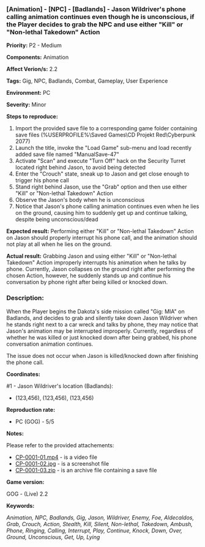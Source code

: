 ### [Animation] - [NPC] - [Badlands] - Jason Wildriver's phone calling animation continues even though he is unconscious, if the Player decides to grab the NPC and use either "Kill" or "Non-lethal Takedown" Action

**Priority:** P2 - Medium

**Components:** Animation

**Affect Verion/s:** 2.2

**Tags:** Gig, NPC, Badlands, Combat, Gameplay, User Experience

**Environment:** PC

**Severity:** Minor

**Steps to reproduce:**
1. Import the provided save file to a corresponding game folder containing save files (%USERPROFILE%\Saved Games\CD Projekt Red\Cyberpunk 2077)
2. Launch the title, invoke the "Load Game" sub-menu and load recently added save file named "ManualSave-47"
3. Activate "Scan" and execute "Turn Off" hack on the Security Turret located right behind Jason, to avoid being detected
4. Enter the "Crouch" state, sneak up to Jason and get close enough to trigger his phone call
5. Stand right behind Jason, use the "Grab" option and then use either "Kill" or "Non-lethal Takedown" Action
6. Observe the Jason's body when he is unconscious
7. Notice that Jason's phone calling animation continues even when he lies on the ground, causing him to suddenly get up and continue talking, despite being unconscious/dead

**Expected result:** Performing either "Kill" or "Non-lethal Takedown" Action on Jason should properly interrupt his phone call, and the animation should not play at all when he lies on the ground.

**Actual result:** Grabbing Jason and using either "Kill" or "Non-lethal Takedown" Action improperly interrupts his animation when he talks by phone. Currently, Jason collapses on the ground right after performing the chosen Action, however, he suddenly stands up and continue his conversation by phone right after being killed or knocked down.

### Description:
When the Player begins the Dakota's side mission called "Gig: MIA" on Badlands, and decides to grab and silently take down Jason Wildriver when he stands right next to a car wreck and talks by phone, they may notice that Jason's animation may be interrupted improperly. Currently, regardless of whether he was killed or just knocked down after being grabbed, his phone conversation animation continues.

The issue does not occur when Jason is killed/knocked down after finishing the phone call.

**Coordinates:**

#1 - Jason Wildriver's location (Badlands):
- (123,456), (123,456), (123,456)

**Reproduction rate:**
- PC (GOG) - 5/5

**Notes:**

Please refer to the provided attachements:
- [CP-0001-01.mp4](https://drive.google.com/file/d/1S_aJ4GgR-h4PT94rRXkFk9J1PZ0A1Yjk/view?usp=sharing) - is a video file
- [CP-0001-02.jpg](https://drive.google.com/file/d/1967ke1U1PVIrQ4lnSk5-hL4NMCd-nTzD/view?usp=sharing) - is a screenshot file
- [CP-0001-03.zip](https://drive.google.com/file/d/1qM8HiFWfZ32UDsU5nUI6YTXvftnHlH1R/view?usp=sharing) - is an archive file containing a save file

**Game version:**

GOG - (Live) 2.2

**Keywords:**

*Animation, NPC, Badlands, Gig, Jason, Wildriver, Enemy, Foe, Aldecaldos, Grab, Crouch, Action, Stealth, Kill, Silent, Non-lethal, Takedown, Ambush, Phone, Ringing, Calling, Interrupt, Play, Continue, Knock, Down, Over, Ground, Unconscious, Get, Up, Lying*
